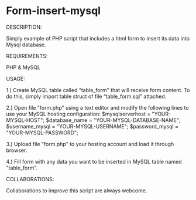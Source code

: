 # Form-insert-mysql

DESCRIPTION:

Simply example of PHP script that includes a html form to insert its data into Mysql database.

REQUIREMENTS:

PHP & MySQL

USAGE:

1.) Create MySQL table called "table_form" that will receive form content. To do this, simply
import table struct of file “table_form.sql” attached.

2.) Open file "form.php" using a text editor and modify the following lines to use your MySQL
hosting configuration:
$mysqlserverhost = "YOUR-MYSQL-HOST";
$database_name = "YOUR-MYSQL-DATABASE-NAME";
$username_mysql = "YOUR-MYSQL-USERNAME";
$password_mysql = "YOUR-MYSQL-PASSWORD";

3.) Upload file "form.php" to your hosting account and load it through browser.

4.) Fill form with any data you want to be inserted in MySQL table named "table_form".

COLLABORATIONS:

Collaborations to improve this script are always webcome.
